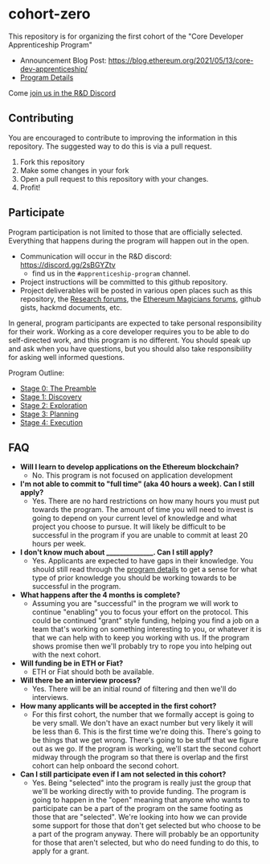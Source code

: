 # cohort-zero

This repository is for organizing the first cohort of the "Core Developer Apprenticeship Program"

- Announcement Blog Post: https://blog.ethereum.org/2021/05/13/core-dev-apprenticeship/
- [Program Details](./program-details.md)

Come [join us in the R&D Discord](https://discord.gg/2sBGYZtv)

## Contributing

You are encouraged to contribute to improving the information in this repository.  The suggested way to do this is via a pull request.

1. Fork this repository
2. Make some changes in your fork
3. Open a pull request to this repository with your changes.
4. Profit!


## Participate

Program participation is not limited to those that are officially selected.  Everything that happens during the program will happen out in the open.

- Communication will occur in the R&D discord: https://discord.gg/2sBGYZtv
    - find us in the `#apprenticeship-program` channel.
- Project instructions will be committed to this github repository.
- Project deliverables will be posted in various open places such as this repository, the [Research forums](https://ethresear.ch/), the [Ethereum Magicians forums](https://ethereum-magicians.org/), github gists, hackmd documents, etc.

In general, program participants are expected to take personal responsibility for their work.  Working as a core developer requires you to be able to do self-directed work, and this program is no different.  You should speak up and ask when you have questions, but you should also take responsibility for asking well informed questions.

Program Outline:

- [Stage 0: The Preamble](./stage-0-getting-started.md)
- [Stage 1: Discovery](./stage-1-project-discovery.md)
- [Stage 2: Exploration](./stage-2-project-exploration.md)
- [Stage 3: Planning](./stage-3-project-planning.md)
- [Stage 4: Execution](./stage-4-project-execution.md)


## FAQ

- **Will I learn to develop applications on the Ethereum blockchain?**
    - No. This program is not focused on application development
- **I'm not able to commit to "full time" (aka 40 hours a week).  Can I still apply?**
    - Yes. There are no hard restrictions on how many hours you must put towards the program.  The amount of time you will need to invest is going to depend on your current level of knowledge and what project you choose to pursue.  It will likely be difficult to be successful in the program if you are unable to commit at least 20 hours per week.
- **I don't know much about ______________.  Can I still apply?**
    - Yes. Applicants are expected to have gaps in their knowledge.  You should still read through the [program details](./program-details.md) to get a sense for what type of prior knowledge you should be working towards to be successful in the program.
- **What happens after the 4 months is complete?**
    - Assuming you are "successful" in the program we will work to continue "enabling" you to focus your effort on the protocol.  This could be continued "grant" style funding, helping you find a job on a team that's working on something interesting to you, or whatever it is that we can help with to keep you working with us.
    If the program shows promise then we'll probably try to rope you into helping out with the next cohort.
- **Will funding be in ETH or Fiat?**
    - ETH or Fiat should both be available.
- **Will there be an interview process?**
    - Yes.  There will be an initial round of filtering and then we'll do interviews.
- **How many applicants will be accepted in the first cohort?**
    - For this first cohort, the number that we formally accept is going to be very small.  We don't have an exact number but very likely it will be less than 6.  This is the first time we're doing this.  There's going to be things that we get wrong.  There's going to be stuff that we figure out as we go.  If the program is working, we'll start the second cohort midway through the program so that there is overlap and the first cohort can help onboard the second cohort. 
- **Can I still participate even if I am not selected in this cohort?**
    - Yes. Being "selected" into the program is really just the group that we'll be working directly with to provide funding.  The program is going to happen in the "open" meaning that anyone who wants to participate can be a part of the program on the same footing as those that are "selected". We're looking into how we can provide some support for those that don't get selected but who choose to be a part of the program anyway.  There will probably be an opportunity for those that aren't selected, but who do need funding to do this, to apply for a grant.

